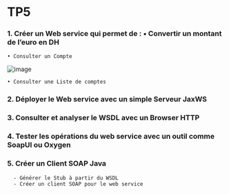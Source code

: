 # TP5
### 1. Créer un Web service qui permet de : • Convertir un montant de l’euro en DH
    • Consulter un Compte

![image](https://github.com/a-alhaouil/TP_SD/assets/152272492/2a73339d-111d-4fa5-bcc3-c9be7f393668)

    • Consulter une Liste de comptes
    
### 2. Déployer le Web service avec un simple Serveur JaxWS
### 3. Consulter et analyser le WSDL avec un Browser HTTP
### 4. Tester les opérations du web service avec un outil comme SoapUI ou Oxygen
### 5. Créer un Client SOAP Java
      - Générer le Stub à partir du WSDL
      - Créer un client SOAP pour le web service
